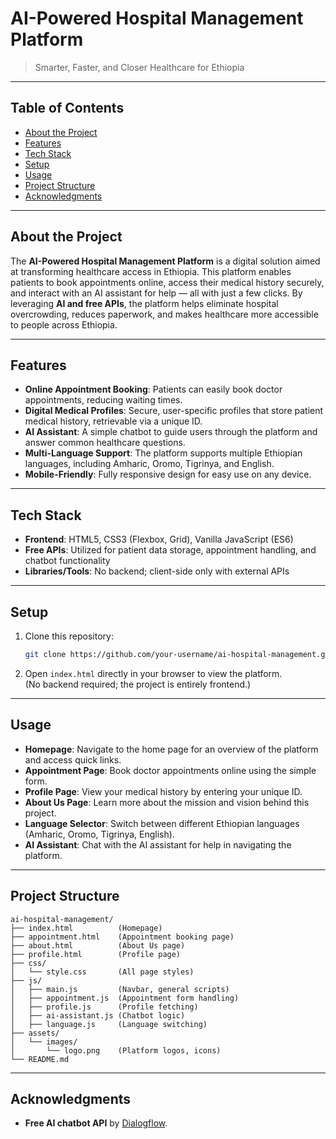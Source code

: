 # AI-Powered Hospital Management Platform

> Smarter, Faster, and Closer Healthcare for Ethiopia

---

## Table of Contents
- [About the Project](#about-the-project)
- [Features](#features)
- [Tech Stack](#tech-stack)
- [Setup](#setup)
- [Usage](#usage)
- [Project Structure](#project-structure)
- [Acknowledgments](#acknowledgments)

---

## About the Project
The **AI-Powered Hospital Management Platform** is a digital solution aimed at transforming healthcare access in Ethiopia. This platform enables patients to book appointments online, access their medical history securely, and interact with an AI assistant for help — all with just a few clicks. By leveraging **AI and free APIs**, the platform helps eliminate hospital overcrowding, reduces paperwork, and makes healthcare more accessible to people across Ethiopia.

---

## Features
- **Online Appointment Booking**: Patients can easily book doctor appointments, reducing waiting times.
- **Digital Medical Profiles**: Secure, user-specific profiles that store patient medical history, retrievable via a unique ID.
- **AI Assistant**: A simple chatbot to guide users through the platform and answer common healthcare questions.
- **Multi-Language Support**: The platform supports multiple Ethiopian languages, including Amharic, Oromo, Tigrinya, and English.
- **Mobile-Friendly**: Fully responsive design for easy use on any device.

---

## Tech Stack
- **Frontend**: HTML5, CSS3 (Flexbox, Grid), Vanilla JavaScript (ES6)
- **Free APIs**: Utilized for patient data storage, appointment handling, and chatbot functionality
- **Libraries/Tools**: No backend; client-side only with external APIs

---

## Setup
1. Clone this repository:
    ```bash
    git clone https://github.com/your-username/ai-hospital-management.git
    ```

2. Open `index.html` directly in your browser to view the platform.  
   (No backend required; the project is entirely frontend.)

---

## Usage
- **Homepage**: Navigate to the home page for an overview of the platform and access quick links.
- **Appointment Page**: Book doctor appointments online using the simple form.
- **Profile Page**: View your medical history by entering your unique ID.
- **About Us Page**: Learn more about the mission and vision behind this project.
- **Language Selector**: Switch between different Ethiopian languages (Amharic, Oromo, Tigrinya, English).
- **AI Assistant**: Chat with the AI assistant for help in navigating the platform.

---

## Project Structure
```
ai-hospital-management/
├── index.html          (Homepage)
├── appointment.html    (Appointment booking page)
├── about.html          (About Us page)
├── profile.html        (Profile page)
├── css/
│   └── style.css       (All page styles)
├── js/
│   ├── main.js         (Navbar, general scripts)
│   ├── appointment.js  (Appointment form handling)
│   ├── profile.js      (Profile fetching)
│   ├── ai-assistant.js (Chatbot logic)
│   ├── language.js     (Language switching)
├── assets/
│   └── images/
│       └── logo.png    (Platform logos, icons)
└── README.md
```

---

## Acknowledgments
- **Free AI chatbot API** by [Dialogflow]([https://dialogflow.cloud.google.com/](https://selamapi.vercel.app/v1)).
 
